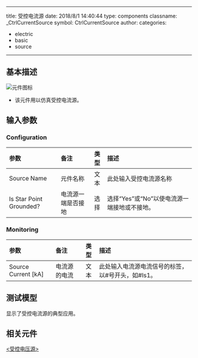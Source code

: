 
---
title: 受控电流源
date: 2018/8/1 14:40:44
type: components
classname: _CtrlCurrentSource
symbol: CtrlCurrentSource
author: 
categories: 
- electric
- basic
- source
---
## <span id="comp_desc">基本描述</span>
![元件图标]()

+ 该元件用以仿真受控电流源。

## <span id="comp_params">输入参数</span>
### <span id="comp_params_group_Configuration">Configuration</span>
| 参数 | 备注 | 类型 | 描述 |
| :--- | :--- | :--: | :--- |
| <span id="comp_params_param_Name">Source Name</span> | 元件名称 | 文本 | 此处输入受控电流源名称 |
| <span id="comp_params_param_Grnd">Is Star Point Grounded?</span> | 电流源一端是否接地 | 选择 | 选择“Yes”或“No”以使电流源一端接地或不接地。 |

[Source Name]: #comp_params_param_Name "Source Name"
[Is Star Point Grounded?]: #comp_params_param_Grnd "Is Star Point Grounded?"

### <span id="comp_params_group_Monitoring">Monitoring</span>
| 参数 | 备注 | 类型 | 描述 |
| :--- | :--- | :--: | :--- |
| <span id="comp_params_param_I">Source Current \[kA\]</span> | 电流源的电流 | 文本 | 此处输入电流源电流信号的标签，以#号开头，如#Is1。 |

[Source Current \[kA\]]: #comp_params_param_I "Source Current \[kA\]"

## <span id="comp_example">测试模型</span>
[<test name>](<test link>)显示了受控电流源的典型应用。

## <span id="comp_seealso">相关元件</span>
[<受控电压源>](<test link>)





